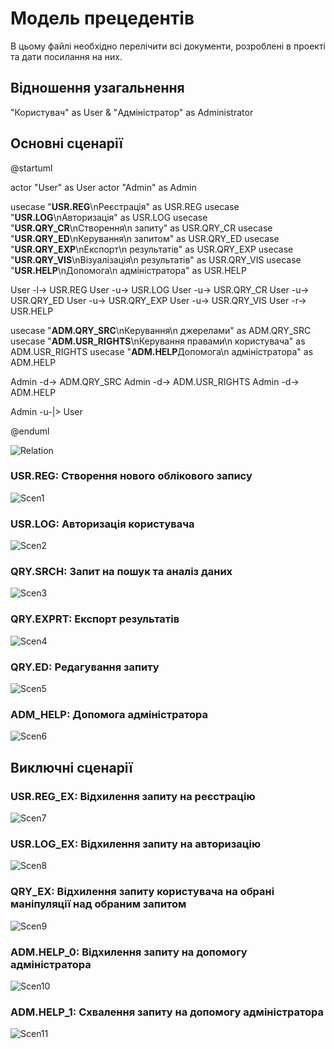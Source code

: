 # Модель прецедентів

В цьому файлі необхідно перелічити всі документи, розроблені в проекті та дати посилання на них.

## Відношення узагальнення
"Користувач" as User & "Адміністратор" as Administrator

## Основні сценарії

@startuml

actor "User" as User
actor "Admin" as Admin

usecase "<b>USR.REG</b>\nРеєстрація" as USR.REG
usecase "<b>USR.LOG</b>\nАвторизація" as USR.LOG
usecase "<b>USR.QRY_CR</b>\nСтворення\n запиту" as USR.QRY_CR
usecase "<b>USR.QRY_ED</b>\nКерування\n запитом" as USR.QRY_ED
usecase "<b>USR.QRY_EXP</b>\nЕкспорт\n результатів" as USR.QRY_EXP
usecase "<b>USR.QRY_VIS</b>\nВізуалізація\n результатів" as USR.QRY_VIS
usecase "<b>USR.HELP</b>\nДопомога\n адміністратора" as USR.HELP

User -l-> USR.REG
User -u-> USR.LOG
User -u-> USR.QRY_CR
User -u-> USR.QRY_ED
User -u-> USR.QRY_EXP
User -u-> USR.QRY_VIS
User -r-> USR.HELP

usecase "<b>ADM.QRY_SRC</b>\nКерування\n джерелами" as ADM.QRY_SRC
usecase "<b>ADM.USR_RIGHTS</b>\nКерування правами\n користувача" as ADM.USR_RIGHTS
usecase "<b>ADM.HELP</b>Допомога\n адміністратора" as ADM.HELP

Admin -d-> ADM.QRY_SRC
Admin -d-> ADM.USR_RIGHTS
Admin -d-> ADM.HELP

Admin -u-|> User

@enduml

![Relation](http://www.plantuml.com/plantuml/png/bPCrUYH138NpFaLzaomFnClCpBnhPdPaPcPAVODXfYj8Dx9KKzqQPfHA_nFLv7Xd-__nJkMwrNRd_gFNxcUFNxsxvMcxysi8pY00UKZWee8i11H480TvUcVe7SObHUu8PF0KidYA2xY8yn30HSZnjqlz7rSspoeMUV_Xk_ln8oDn3b5Y11W78VhE4cjFGTnMnYKDAiHKOhwz-_39a4uWXGiKHEgKCCuJE4xGD6xZ8gT5QOQ4nO4Lk8yV7ZwhKJfprmcNKaoZojbCy5E8Er0EBs5-_lZ1_UhjKuFSXv1fJeZhmrKyfLAfZPHsWji7KMwcnfd82jg7nq-bSNXicjwOHN6MLMtIVtrIi9vl24-vPrHUjDOm9BOwqckGXuIAu0ea8Dq4p6jLg_RluszDqWg3mlcAlkng7U5L6L7BCX1mXfaWRx6G4CltgsMH3AyP7SthFTxJ8cVQ1v6YytmZxILaMNfy7kySKpScRznn-YicSvd483T2RBBGOZALYKLMwxBvTKMv9qVSTzHbQVSLxQH0SKgBo6aBELuoY4UdLSFrgC9ktUyOx1tg7PyO-pynJ3bsK8wohNMztehWoHlJTnJNQbq0)

### USR.REG: Створення нового облікового запису

![Scen1](http://www.plantuml.com/plantuml/png/ZL8rGhGn4Es_KwpK_myjxb3ZLBYxLhYxkyC9rdqtUuMP6_6Ih7iycPdtCbA_iZgqlBesDsiO9jKsw8q4xv2VTtcFzyb9TZxUK4BTb47AlT94JdH1RlB3ui84Omy_AFCT61_n4mKemaycQDZbeIf1zQjfo4DXic-aWqQ10YHoyXFly3K_Q1uFK3mAhWIU5CJvXTKnq_BKnEIgoJe-NewM8gmUhgKxybEGGdp5nv800DULrMN3jUbgtPqT_pjQsWPQ-Z9aO_EZYiD8z-8NtZbbG84B3mGvGF448e5dFmLCvCDdep8EwfZc91J2vC_Zg1PgPsENgWpoRya2RJVsC7XL48FPwPMqKJmA4rvZ_ut7m8GDA9Wk4faEgCSK5tY_ggGwgjGsS1I1EU5zdLmyyGE5PIdn4rzLfHNTmcALKOyWerJ_0000)

### USR.LOG: Авторизація користувача

![Scen2](http://www.plantuml.com/plantuml/png/XL8pOeH15Exd53_ge8rjErLiiufjsya9riOPldUZ38BrlcRuuQ5uSQb_OMbvUeenJSOgdX6cJNXfYxPf1tPOwM1LFggGW8XphWOxx0Z32Iz7d6eSxA9R2T_au7swXmyXkjVWX5LiylwalfGCN0Z2kXf5ob5Ek13YhrxQvIS_xT2j1d-yErZp8g2HBB32JjiA0KzAWWZOpEpIiBOmFZgsf9aZ8zay8Xxp1mfn3I_y2D0vXtABtEH5RdxMG67qjuwsripwfghUYkwOj-6P8Qd1eglu1gkeK8n7X9L7sj6Yir6bfNCDTess_Wifwfk-cKhI8oZXeaqwLCMnIzvR14K_1NjULETdv_9OCRVFv-KR)

### QRY.SRCH: Запит на пошук та аналіз даних

![Scen3](http://www.plantuml.com/plantuml/png/ZLGrTbn14Cpt5FEUOqDgvWFOaPtOOcQ8nCpCB9tWyp9SeVj6gfwb-SiZs6sgwkg1BvDJxHDJqyD3aOZIQvQkASkB5ESbNkOLSidcZLa4YqiN6FOxHNTaayzB5ASKiayLnU380M9PKOPiXUzPtWHOKl6osBQuASNd55FaYudajVUb5fxoz1HGccoJtEIbUrwMHYdDAo7ILzKTyQeMXKpmWVYWc9ub5-G1_ZBYJ5PhboRUjpGTJEAY3ChxmglbPkfsKvJSN3d0JRqc2FGUmutUAIEXLkSjC_3Wys5cOIW0E83KOV37wyv3mKXhcRRalG_lKFKQ6PtgLXFzlNrJwaLFpnii8-r3nwT2_odCRAEu6Uy-lExu54xxzVll_vz_AlpT8rqQlyufKU6HAd93euAwBCL4DAz150Q1eUbq6t-wKFArnjRnNS3uSXHvLnW2CAn0tMuUjcMe63aKy2AsoAkwLxLsHjWLdujFelXsOTG0nZMfMplJLSUkMavHHFWQkBhrJLq48oOAzA7nqTV--z2BCZhsFl856ubtw1a0)

### QRY.EXPRT: Експорт результатів

![Scen4](http://www.plantuml.com/plantuml/png/jLGrTXr14Cpt5FEUOqDgPaTcTc9c4aTYPcQMRl2PuGhLDrBrnqMn9jfjAXYurTBwgRcrxTzVopAbrO4r5AG7AUcLFkb7124Pxc2okaeDjlyh1fi88IQzI27BwWM390D5fAJF88-GGHmPfeiwc37fOI39sLcPa3w4YBE4oDKQWTqoE8jo2DcXxQZOOXjf8YVz3iWBNZuoeCXQQH0ZwdIrl41vUUBaaTTWngjSILmzb3VqORa-LAOKb-BeG22RgkI3bLyns6QFZYvG0cNAX2aPEa8U6PjyrHWnigHp58TVo_OqdVON6hhgvxHz_Mze_MQQV_tusMhEVVz-YSjMTktp3SnHOmPPQX-kcdhbsiNFDvnbpvw_-t3_hIl-xV_Nqlo0tJRgFFA88Av7IBVSvnWP5Lz0c9aGYrD81-vfRHUqBq2vTHRIBpnu_kZbCVGhW7tpoJ-4DBBSMnydcCiXfGUtjWvvY6ttoj_a2mORA221UFbOiHzvJJ54QaZLg5sjId3UaF8UZfJ6yuSpP04vbSQpEdNLyTGqD5wrRj4RFb1x)

### QRY.ED: Редагування запиту

![Scen5](http://www.plantuml.com/plantuml/png/ZLGrOYj13Ett58RwG-qm7I2faYRCZ5MOcPcJ6vWPhY3TA4yByOnvp3FIezMwUMbvO75vPMRQC5pcMgCNol8MnNcRTtYNWkJdmpKvj9VPeFpskUYT_1JcROfJ2jLtBefX8mU87HTboEy2N8J2s0jPWDZCyALInhikFgOiQh8kx6Jv28L9sTr1kpJWbU87Yc4FLTX0stxTh-PlIozeqkHNrQf2wGDCS4PftjLK_Yssm7jc2ccBBvLNcuM137Xi2ydYi4H4NKrn8hh7F2XVWDSod2chnh5StJd0Fz4Zq1Aif7ocXAkdJq4NFmYEyE3RethyWDEIHlrrUjB5QtPkUSIrE34slkpoZex-nrBAwWSRwORYW4x1-w4Jgg_-ts2ZNjRPrTFNqLsmFp8xREANkTek6piBJ5nknNhnL2apPHftIPSPNKfKoSXGN13yoC2F7n7UiR_5wohog-4NWIQiEmD33HbdeeftwWm5fDOfqWUx1AYZJ1-y87ni8HDfme-Op1gbHJ56uA9Ek-ddvkkCPaIElueV)

### ADM_HELP: Допомога адміністратора

![Scen6](http://www.plantuml.com/plantuml/png/ZL93baH14Dp_K-HxinujnpPFCBQr6zkspj2shX1veuwsyLbLaHcHakYrXny4zGXkFTOJFOKLPhtSCoHvRUzCRksaxUi5_p33hiTmmqVhDu6B1o5Id0X2v0eAx0Zo90W_NvkUDXW9jIT2Vlr0G3-YYaTaE8b4i9UfKT1E48nktOHFiyIjTB0BlBaPmToGnb--52pSyWkVFcQ8DOZa9rnRtvcLhSNvXHsfc9khuPK6DauruuzyJlZWZeJRM3tLd8ctTGvLzNODZexN5i5gih3PjPceS6v8-VkRNOHyHjc5ZlOpMk5eNtrm8C2QFOfUyu27QTM9TZn7v9Em5Guzqgie8pVqq3UoaO3LVsWmCYPlVQF120C0)


## Виключні сценарії

### USR.REG_EX: Відхилення запиту на реєстрацію

![Scen7](http://www.plantuml.com/plantuml/png/ZLB5GKKn4BodYjH1gg41_8QxkpjKyDsjXPcEc2J0z-S-bjsrOLl32xhSGftRtE4kYiZpSCtO_srvPNPfPU1znk8TUPI5kxF-XWuV_4EBbrP25Tu5gIq13lZ0HsV-dBwZ2ofe8xyshFafeiWeYhB5om5jDm0SvE16SfSAt8hmZjXDlvQWqvIFo9bKfD4LhgxKPnOzlIY5FdILioMjZWIqjkE0wjhub_ke3_n5JJwzeB7hi-GdrUB26PEXx6QmC1-1NqURkxoRdWuzRatBDhqhWtRJEpGSw15v57stU1GZ5VtQUIUAwXDNEJW-ymlE_000)

### USR.LOG_EX: Відхилення запиту на авторизацію

![Scen8](http://www.plantuml.com/plantuml/png/fPB5MKKn58JtgUBKmQs61l0TxkxkKC6xxjB2J4T4S8UNLVGV-I9sJE42BUUGSvuBN4G8dwjJIfx7-CJWsCIhzO3W03bAj6Yuo2E1Zv0B3e8CFbTumXrFFV7l7Hi9QlXJRqctIFIp1A5-CiTTGulXQ_29z-hYwpTMF4IBM6CNk2Neq9htUgD5ZKhJ6WtO5QxRMwsuKouZVtLgdAApZ4NHU_wNETGlYbAlGzrmmJ9gMy-N_j1nhdzthqlwkl6F9ayDqBJFDMSpjDGZrAOrntxz2OP7FFK0)

### QRY_EX: Відхилення запиту користувача на обрані маніпуляції над обраним запитом

![Scen9](http://www.plantuml.com/plantuml/png/lPB5cTqm58Ntha9rnDMaWV0kP0WECsC5XaTcj_2VZkQJFSoiZV0UqZNT-COMZJmo-GeKaXBhxpV7d8xFNzv--d9k_yQmIynGFXabiLOC4s9QCWM6cjZGaCWZfjQQeUeNj0efDQy_MjDwzv3XkQTaLEUGQAXSvqJZOQ-FaKNxTb7DdW9vjbhX1ItkkMSNAvR8D4zgrTYAcX653K6UNIcmShiuPix1ARm9qEAHqZ0awujQ6bAjCRGkA1bHKslUw7_tgZ7zhNwJdRizpzNbyxJid7jyi7Dpa3UQe9NtIXREntrxArnqiavCoaYU_lLUKeki5IgRlzOqvrxeyFSVNES8)

### ADM.HELP_0: Відхилення запиту на допомогу адміністратора

![Scen10](http://www.plantuml.com/plantuml/png/ZPB5OSCm68Nlca9prDDqWVAjpCoCCoWAaxh2zoOA_CLmT38yjhsTDLv8sgAYRUrebqZGuPhplsTvPNPfvT_zZEUTG47RLAWJTESf4_YaeXrFa-0fa3htYGQ9l7Pz5qz33pJrO3vR1EsORyZSJv2hKQ2rNliFUrUXeTqUy-mVh8z1JbiaSjHrEINdfeEo0cKzU28LQYIQbgaodS8FPygSHeWa2bsKphnj6FL0mRQiKwH9KvTUnuPANjlQ9nB-tltpqMxct1HVsOqSTsG2gz13xbLv910fQaj7faFinjAT3LhGWowodbziVY5pRG00)

### ADM.HELP_1: Схвалення запиту на допомогу адміністратора

![Scen11](http://www.plantuml.com/plantuml/png/ZPB5OGCn44Nlga9rPAj90-5Rc9aPQv1b9gM5zoioJD1idGJpSTVRMkE5f2qgsjQETea47Quv_xkMLsQNLlwTPppl10hQfaATe3jFcS0d5UrucWHFWTGv9neayjhrtNaQUg2f1zFP8cZ7T4FcVenSZHfQwvN_iBTAPtQtHppxDzQ78ASj4ZdgkfmIyqxH4pkZbgAiXyw92ZKIJJDM6K4pWf4RAaGIXIv0PzuQYdgWO4tLATAagKklOvjA7dlLFfL_ht-YsisSc-8hkj7bZV9WUNh1FIoF1295RUd8U8YK2RgphWfwq4NMymlDBsIk3G00)